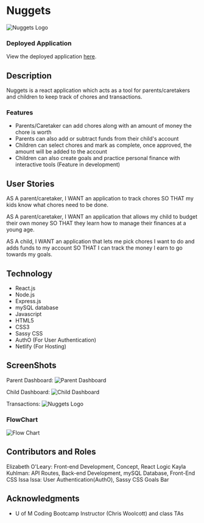 # Nuggets

![Nuggets Logo](https://imgur.com/CPIJxWN)

### Deployed Application

View the deployed application [here](https://nuggets-2020.herokuapp.com/).

## Description

Nuggets is a react application which acts as a tool for parents/caretakers and children to keep track of chores and transactions.  

### Features
 * Parents/Caretaker can add chores along with an amount of money the chore is worth
 * Parents can also add or subtract funds from their child's account
 * Children can select chores and mark as complete, once approved, the amount will be added to the account
* Children can also create goals and practice personal finance with interactive tools (Feature in development)

## User Stories

AS A parent/caretaker, I WANT an application to track chores SO THAT my kids know what chores need to be done.

AS A parent/caretaker, I WANT an application that allows my child to budget their own money SO THAT they learn how to manage their finances at a young age.

AS A child, I WANT an application that lets me pick chores I want to do and adds funds to my account SO THAT I can track the money I earn to go towards my goals.

## Technology

* React.js
* Node.js
* Express.js
* mySQL database
* Javascript
* HTML5
* CSS3
* Sassy CSS
* AuthO (For User Authentication)
* Netlify (For Hosting)

## ScreenShots


Parent Dashboard:
![Parent Dashboard](https://imgur.com/zzXObRw)

Child Dashboard:
![Child Dashboard](https://imgur.com/F0VrIGq)

Transactions:
![Nuggets Logo](https://imgur.com/6aoWhy5)

### FlowChart

![Flow Chart](https://i.imgur.com/n85BgcT.jpg)


## Contributors and Roles

Elizabeth O'Leary: Front-end Development, Concept, React Logic
Kayla Kuhlman: API Routes, Back-end Development, mySQL Database, Front-End CSS
Issa Issa: User Authentication(AuthO), Sassy CSS Goals Bar

## Acknowledgments

* U of M Coding Bootcamp Instructor (Chris Woolcott) and class TAs
